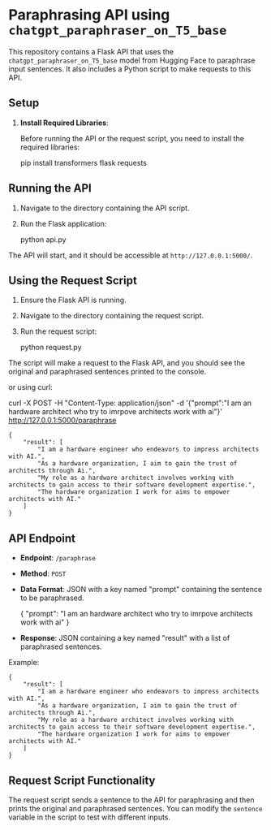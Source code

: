 # Paraphrasing API using `chatgpt_paraphraser_on_T5_base`

This repository contains a Flask API that uses the `chatgpt_paraphraser_on_T5_base` model from Hugging Face to paraphrase input sentences. It also includes a Python script to make requests to this API.

## Setup

1. **Install Required Libraries**:

   Before running the API or the request script, you need to install the required libraries:

    pip install transformers flask requests

## Running the API

1. Navigate to the directory containing the API script.
2. Run the Flask application:

    python api.py

The API will start, and it should be accessible at `http://127.0.0.1:5000/`.

## Using the Request Script

1. Ensure the Flask API is running.
2. Navigate to the directory containing the request script.
3. Run the request script:

    python request.py

The script will make a request to the Flask API, and you should see the original and paraphrased sentences printed to the console.

or using curl:

curl -X POST -H "Content-Type: application/json" -d '{"prompt":"I am an hardware architect who try to imrpove architects work with ai"}' http://127.0.0.1:5000/paraphrase

    {
        "result": [
            "I am a hardware engineer who endeavors to impress architects with AI.",
            "As a hardware organization, I aim to gain the trust of architects through Ai.",
            "My role as a hardware architect involves working with architects to gain access to their software development expertise.",
            "The hardware organization I work for aims to empower architects with AI."
        ]
    }

## API Endpoint

- **Endpoint**: `/paraphrase`
- **Method**: `POST`
- **Data Format**: JSON with a key named "prompt" containing the sentence to be paraphrased.

    {
        "prompt": "I am an hardware architect who try to imrpove architects work with ai"
    }

- **Response**: JSON containing a key named "result" with a list of paraphrased sentences.

Example:

    {
        "result": [
            "I am a hardware engineer who endeavors to impress architects with AI.",
            "As a hardware organization, I aim to gain the trust of architects through Ai.",
            "My role as a hardware architect involves working with architects to gain access to their software development expertise.",
            "The hardware organization I work for aims to empower architects with AI."
        ]
    }


## Request Script Functionality

The request script sends a sentence to the API for paraphrasing and then prints the original and paraphrased sentences. You can modify the `sentence` variable in the script to test with different inputs.

